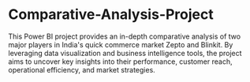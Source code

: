 # Comparative-Analysis-Project
This Power BI project provides an in-depth comparative analysis of two major players in India's quick commerce market Zepto and Blinkit. By leveraging data visualization and business intelligence tools, the project aims to uncover key insights into their performance, customer reach, operational efficiency, and market strategies.
